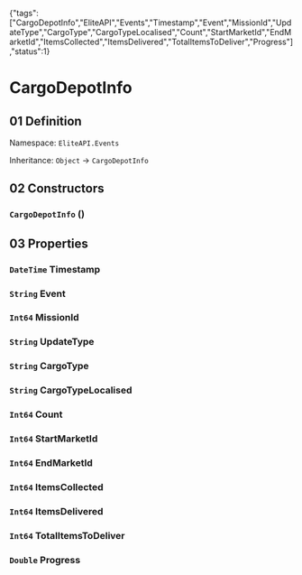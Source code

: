 {"tags":["CargoDepotInfo","EliteAPI","Events","Timestamp","Event","MissionId","UpdateType","CargoType","CargoTypeLocalised","Count","StartMarketId","EndMarketId","ItemsCollected","ItemsDelivered","TotalItemsToDeliver","Progress"],"status":1}

# CargoDepotInfo

## 01 Definition

Namespace: `EliteAPI.Events`

Inheritance: `Object` → `CargoDepotInfo`

## 02 Constructors

### `CargoDepotInfo` ()

## 03 Properties

### `DateTime` Timestamp

### `String` Event

### `Int64` MissionId

### `String` UpdateType

### `String` CargoType

### `String` CargoTypeLocalised

### `Int64` Count

### `Int64` StartMarketId

### `Int64` EndMarketId

### `Int64` ItemsCollected

### `Int64` ItemsDelivered

### `Int64` TotalItemsToDeliver

### `Double` Progress


